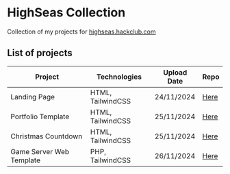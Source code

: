 # HighSeas Collection
Collection of my projects for <a href="https://highseas.hackclub.com/">highseas.hackclub.com</a>

## List of projects

| Project  | Technologies | Upload Date | Repo |
| ------------- | ------------- | ------------- | ------------- |
| Landing Page  | HTML, TailwindCSS  | 24/11/2024 | [Here](https://github.com/Ondra9071/HighSeas-Landing-Page)  |
| Portfolio Template  | HTML, TailwindCSS  | 25/11/2024  | [Here](https://github.com/Ondra9071/HighSeas-PortfolioTemplate)  |
| Christmas Countdown  | HTML, TailwindCSS  | 25/11/2024  | [Here](https://github.com/Ondra9071/HighSeas-XmasCountdown)  |
| Game Server Web Template  | PHP, TailwindCSS  | 26/11/2024  | [Here](https://github.com/Ondra9071/HighSeas-GameServerWebTemplate)  |
